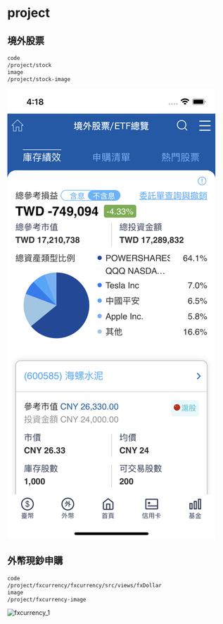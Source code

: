 # project

## 境外股票
```
code
/project/stock
image
/project/stock-image
```
![stock_1](stock-image/IMG_0038.PNG "stock.png")

## 外幣現鈔申購
```
code
/project/fxcurrency/fxcurrency/src/views/fxDollar
image
/project/fxcurrency-image
```
![fxcurrency_1](fxcurrency03.PNG "fxcurrency.png")